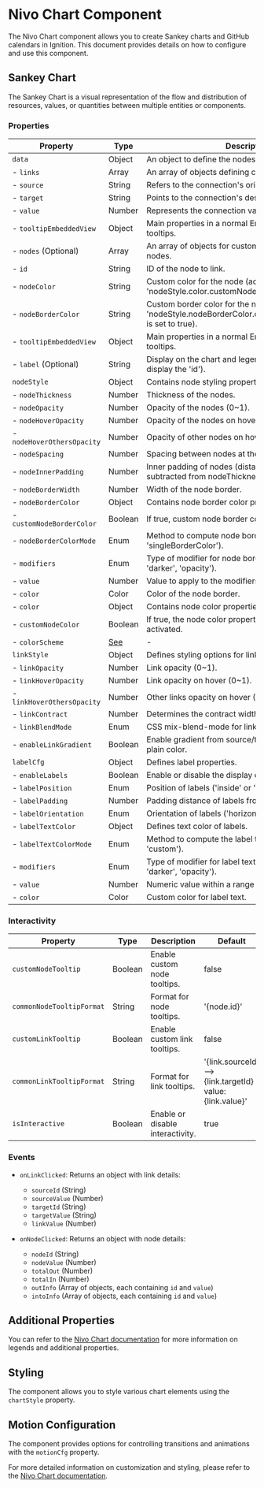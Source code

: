 # Nivo Chart Component

The Nivo Chart component allows you to create Sankey charts and GitHub calendars in Ignition. This document provides details on how to configure and use this component.

## Sankey Chart

The Sankey Chart is a visual representation of the flow and distribution of resources, values, or quantities between multiple entities or components.

### Properties

| Property                       | Type     | Description                                                                                   | Default   |
| ------------------------------ | -------- | --------------------------------------------------------------------------------------------- | --------- |
| `data`                         | Object   | An object to define the nodes and links properties.                                          | -         |
| - `links`                      | Array    | An array of objects defining connections.                                                   | -         |
|   - `source`                   | String   | Refers to the connection's origin.                                                           | -         |
|   - `target`                   | String   | Points to the connection's destination.                                                      | -         |
|   - `value`                    | Number   | Represents the connection value.                                                             | -         |
|   - `tooltipEmbeddedView`      | Object   | Main properties in a normal EmbeddedView for link tooltips.                                  | -         |
| - `nodes` (Optional)           | Array    | An array of objects for custom styling and data for nodes.                                    | -         |
|   - `id`                       | String   | ID of the node to link.                                                                     | -         |
|   - `nodeColor`                | String   | Custom color for the node (activated when 'nodeStyle.color.customNodeColor' is set to true). | -         |
|   - `nodeBorderColor`           | String   | Custom border color for the node (activated when 'nodeStyle.nodeBorderColor.customNodeBorderColor' is set to true). | - |
|   - `tooltipEmbeddedView`      | Object   | Main properties in a normal EmbeddedView for node tooltips.                                  | -         |
|   - `label` (Optional)         | String   | Display on the chart and legend (set to 'false' to display the 'id').                        | -         |
| `nodeStyle`                    | Object   | Contains node styling properties.                                                            | -         |
| - `nodeThickness`             | Number   | Thickness of the nodes.                                                                     | 30        |
| - `nodeOpacity`               | Number   | Opacity of the nodes (0~1).                                                                | 1         |
| - `nodeHoverOpacity`          | Number   | Opacity of the nodes on hover (0~1).                                                       | 1         |
| - `nodeHoverOthersOpacity`    | Number   | Opacity of other nodes on hover (0~1).                                                     | 0.15      |
| - `nodeSpacing`               | Number   | Spacing between nodes at the same level.                                                   | 20        |
| - `nodeInnerPadding`          | Number   | Inner padding of nodes (distance from links, subtracted from nodeThickness).              | 0         |
| - `nodeBorderWidth`           | Number   | Width of the node border.                                                                   | 1         |
| - `nodeBorderColor`           | Object   | Contains node border color properties.                                                      | -         |
|   - `customNodeBorderColor`    | Boolean  | If true, custom node border color is activated.                                             | false     |
|   - `nodeBorderColorMode`     | Enum     | Method to compute node border color ('inherit' or 'singleBorderColor').                     | 'inherit' |
|   - `modifiers`               | Enum     | Type of modifier for node border color ('brighter', 'darker', 'opacity').                    | 'opacity' |
|   - `value`                   | Number   | Value to apply to the modifiers (0~3).                                                     | 0.6       |
|   - `color`                   | Color    | Color of the node border.                                                                   | -         |
| - `color`                      | Object   | Contains node color properties.                                                              | -         |
|   - `customNodeColor`         | Boolean  | If true, the node color property in the data will be activated.                              | false     |
|   - `colorScheme`             | [See](https://nivo.rocks/guides/colors/) | -                             | -         |
| `linkStyle`                    | Object   | Defines styling options for links.                                                          | -         |
| - `linkOpacity`               | Number   | Link opacity (0~1).                                                                         | 0.25      |
| - `linkHoverOpacity`          | Number   | Link opacity on hover (0~1).                                                                | 0.6       |
| - `linkHoverOthersOpacity`    | Number   | Other links opacity on hover (0~1).                                                         | 0.15      |
| - `linkContract`              | Number   | Determines the contract width of the links.                                                | 0         |
| - `linkBlendMode`            | Enum     | CSS mix-blend-mode for links (e.g., 'multiply').                                             | 'multiply' |
| - `enableLinkGradient`        | Boolean  | Enable gradient from source/target nodes instead of plain color.                             | true      |
| `labelCfg`                     | Object   | Defines label properties.                                                                    | -         |
| - `enableLabels`              | Boolean  | Enable or disable the display of labels.                                                    | true      |
| - `labelPosition`             | Enum     | Position of labels ('inside' or 'outside').                                                 | 'inside'  |
| - `labelPadding`              | Number   | Padding distance of labels from the nodes.                                                  | 9         |
| - `labelOrientation`          | Enum     | Orientation of labels ('horizontal' or 'vertical').                                         | 'horizontal' |
| - `labelTextColor`            | Object   | Defines text color of labels.                                                               | -         |
|   - `labelTextColorMode`      | Enum     | Method to compute the label text color ('inherit' or 'custom').                              | 'inherit' |
|   - `modifiers`               | Enum     | Type of modifier for label text color ('brighter', 'darker', 'opacity').                    | 'darker'  |
|   - `value`                   | Number   | Numeric value within a range of 0 to 3.                                                     | 1.5       |
|   - `color`                   | Color    | Custom color for label text.                                                                | '#000'    |

### Interactivity

| Property                       | Type     | Description                        | Default   |
| ------------------------------ | -------- | ---------------------------------- | --------- |
| `customNodeTooltip`            | Boolean  | Enable custom node tooltips.        | false     |
| `commonNodeTooltipFormat`      | String   | Format for node tooltips.           | '{node.id}' |
| `customLinkTooltip`            | Boolean  | Enable custom link tooltips.        | false     |
| `commonLinkTooltipFormat`      | String   | Format for link tooltips.           | '{link.sourceId}-->{link.targetId}  value:{link.value}' |
| `isInteractive`                | Boolean  | Enable or disable interactivity.    | true      |

### Events

- `onLinkClicked`: Returns an object with link details:
  - `sourceId` (String)
  - `sourceValue` (Number)
  - `targetId` (String)
  - `targetValue` (String)
  - `linkValue` (Number)

- `onNodeClicked`: Returns an object with node details:
  - `nodeId` (String)
  - `nodeValue` (Number)
  - `totalOut` (Number)
  - `totalIn` (Number)
  - `outInfo` (Array of objects, each containing `id` and `value`)
  - `intoInfo` (Array of objects, each containing `id` and `value`)

## Additional Properties

You can refer to the [Nivo Chart documentation](https://nivo.rocks/guides/legends/) for more information on legends and additional properties.

## Styling

The component allows you to style various chart elements using the `chartStyle` property.

## Motion Configuration

The component provides options for controlling transitions and animations with the `motionCfg` property.

For more detailed information on customization and styling, please refer to the [Nivo Chart documentation](https://nivo.rocks/guides/).

